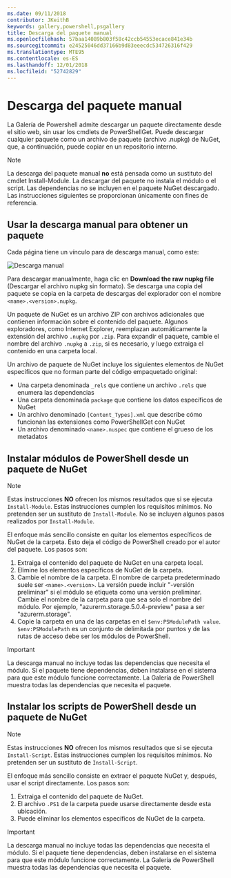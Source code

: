 ```yaml
---
ms.date: 09/11/2018
contributor: JKeithB
keywords: gallery,powershell,psgallery
title: Descarga del paquete manual
ms.openlocfilehash: 57baa14089b803f58c42ccb54553ecace841e34b
ms.sourcegitcommit: e24525046dd37166b9d83eeecdc534726316f429
ms.translationtype: MTE95
ms.contentlocale: es-ES
ms.lasthandoff: 12/01/2018
ms.locfileid: "52742829"
---
```

# <a name="manual-package-download"></a>Descarga del paquete manual

La Galería de Powershell admite descargar un paquete directamente desde el sitio web, sin usar los cmdlets de PowerShellGet. Puede descargar cualquier paquete como un archivo de paquete (archivo .nupkg) de NuGet, que, a continuación, puede copiar en un repositorio interno.

> [!NOTE]
> La descarga del paquete manual **no** está pensada como un sustituto del cmdlet Install-Module.
> La descargar del paquete no instala el módulo o el script. Las dependencias no se incluyen en el paquete NuGet descargado. Las instrucciones siguientes se proporcionan únicamente con fines de referencia.

## <a name="using-manual-download-to-acquire-a-package"></a>Usar la descarga manual para obtener un paquete

Cada página tiene un vínculo para de descarga manual, como este:

![Descarga manual](../../Images/packagedisplaypagewithpseditions.png)

Para descargar manualmente, haga clic en **Download the raw nupkg file** (Descargar el archivo nupkg sin formato). Se descarga una copia del paquete se copia en la carpeta de descargas del explorador con el nombre `<name>.<version>.nupkg`.

Un paquete de NuGet es un archivo ZIP con archivos adicionales que contienen información sobre el contenido del paquete. Algunos exploradores, como Internet Explorer, reemplazan automáticamente la extensión del archivo `.nupkg` por `.zip`. Para expandir el paquete, cambie el nombre del archivo `.nupkg` a `.zip`, si es necesario, y luego extraiga el contenido en una carpeta local.

Un archivo de paquete de NuGet incluye los siguientes elementos de NuGet específicos que no forman parte del código empaquetado original:

- Una carpeta denominada `_rels` que contiene un archivo `.rels` que enumera las dependencias
- Una carpeta denominada `package` que contiene los datos específicos de NuGet
- Un archivo denominado `[Content_Types].xml` que describe cómo funcionan las extensiones como PowerShellGet con NuGet
- Un archivo denominado `<name>.nuspec` que contiene el grueso de los metadatos

## <a name="installing-powershell-modules-from-a-nuget-package"></a>Instalar módulos de PowerShell desde un paquete de NuGet

> [!NOTE]
> Estas instrucciones **NO** ofrecen los mismos resultados que si se ejecuta `Install-Module`. Estas instrucciones cumplen los requisitos mínimos. No pretenden ser un sustituto de `Install-Module`. No se incluyen algunos pasos realizados por `Install-Module`.

El enfoque más sencillo consiste en quitar los elementos específicos de NuGet de la carpeta. Esto deja el código de PowerShell creado por el autor del paquete. Los pasos son:

1. Extraiga el contenido del paquete de NuGet en una carpeta local.
2. Elimine los elementos específicos de NuGet de la carpeta.
3. Cambie el nombre de la carpeta. El nombre de carpeta predeterminado suele ser `<name>.<version>`. La versión puede incluir "-versión preliminar" si el módulo se etiqueta como una versión preliminar. Cambie el nombre de la carpeta para que sea solo el nombre del módulo. Por ejemplo, "azurerm.storage.5.0.4-preview" pasa a ser "azurerm.storage".
4. Copie la carpeta en una de las carpetas en el `$env:PSModulePath value`. `$env:PSModulePath` es un conjunto de delimitada por puntos y de las rutas de acceso debe ser los módulos de PowerShell.

> [!IMPORTANT]
> La descarga manual no incluye todas las dependencias que necesita el módulo. Si el paquete tiene dependencias, deben instalarse en el sistema para que este módulo funcione correctamente. La Galería de PowerShell muestra todas las dependencias que necesita el paquete.

## <a name="installing-powershell-scripts-from-a-nuget-package"></a>Instalar los scripts de PowerShell desde un paquete de NuGet

> [!NOTE]
> Estas instrucciones **NO** ofrecen los mismos resultados que si se ejecuta `Install-Script`. Estas instrucciones cumplen los requisitos mínimos. No pretenden ser un sustituto de `Install-Script`.

El enfoque más sencillo consiste en extraer el paquete NuGet y, después, usar el script directamente. Los pasos son:

1. Extraiga el contenido del paquete de NuGet.
2. El archivo `.PS1` de la carpeta puede usarse directamente desde esta ubicación.
3. Puede eliminar los elementos específicos de NuGet de la carpeta.

> [!IMPORTANT]
> La descarga manual no incluye todas las dependencias que necesita el módulo. Si el paquete tiene dependencias, deben instalarse en el sistema para que este módulo funcione correctamente. La Galería de PowerShell muestra todas las dependencias que necesita el paquete.
